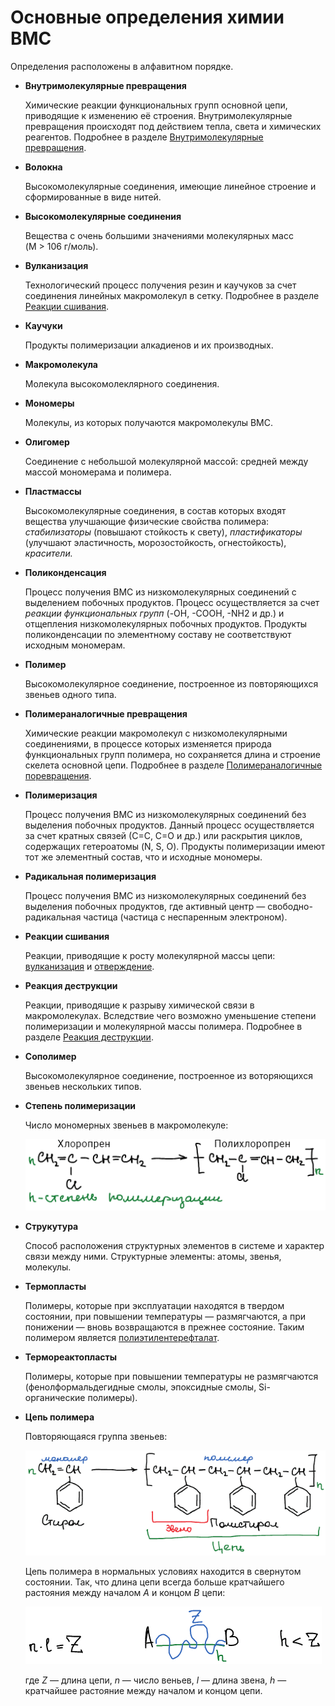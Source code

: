 # Основные определения химии ВМС

Определения расположены в алфавитном порядке.

* **Внутримолекулярные превращения**

    Химические реакции функциональных групп основной цепи, приводящие к изменению её строения. Внутримолекулярные превращения происходят под действием тепла, света и химических реагентов. Подробнее в разделе [Внутримолекулярные превращения](vnutrimolekulyarnye-prevrashcheniya.md).

* **Волокна**

    Высокомолекулярные соединения, имеющие линейное строение и сформированные в виде нитей.

* **Высокомолекулярные соединения**

    Вещества с очень большими значениями молекулярных масс (M \> 106 г/моль).

* **Вулканизация**

    Технологический процесс получения резин и каучуков за счет соединения линейных макромолекул в сетку. Подробнее в разделе [Реакции сшивания](reakcii-sshivaniya.md#).

* **Каучуки**

    Продукты полимеризации алкадиенов и их производных.

* **Макромолекула**

    Молекула высокомолеклярного соединения.

* **Мономеры**

    Молекулы, из которых получаются макромолекулы ВМС.

* **Олигомер**

    Соединение с небольшой молекулярной массой: средней между массой мономерама и полимера.

* **Пластмассы**

    Высокомолекулярные соединения, в состав которых входят вещества улучшающие физические свойства полимера: *стабилизаторы* (повышают стойкость к свету), *пластификаторы* (улучшают эластичность, морозостойкость, огнестойкость), *красители.*

* **Поликонденсация**

    Процесс получения ВМС из низкомолекулярных соединений с выделением побочных продуктов. Процесс осуществляется за счет *реакции функциональных групп* (-OH, -COOH, -NH2 и др.) и отщепления низкомолекулярных побочных продуктов. Продукты поликонденсации по элементному составу не соответствуют исходным мономерам.

* **Полимер**

    Высокомолекулярное соединение, построенное из повторяющихся звеньев одного типа.

* **Полимераналогичные превращения**

    Химические реакции макромолекул с низкомолекулярными соединениями, в процессе которых изменяется природа функциональных групп полимера, но сохраняется длина и строение скелета основной цепи. Подробнее в разделе [Полимераналогичные поревращения](polimeranalogichnye-prevrashcheniya.md).

* **Полимеризация**

    Процесс получения ВМС из низкомолекулярных соединений без выделения побочных продуктов. Данный процесс осуществляется за счет кратных связей (С=С, С=О и др.) или раскрытия циклов, содержащих гетероатомы (N, S, O). Продукты полимеризации имеют тот же элементный состав, что и исходные мономеры.

* **Радикальная полимеризация**

    Процесс получения ВМС из низкомолекулярных соединений без выделения побочных продуктов, где активный центр — свободно-радикальная частица (частица с неспаренным электроном).

* **Реакции сшивания**

    Реакции, приводящие к росту молекулярной массы цепи: [вулканизация](reakcii-sshivaniya.md#) и [отверждение](reakcii-sshivaniya.md#).

* **Реакция деструкции**

    Реакции, приводящие к разрыву химической связи в макромолекулах. Вследствие чего возможно уменьшение степени полимеризации и молекулярной массы полимера. Подробнее в разделе [Реакция деструкции](reakcii-destrukcii.md).

* **Сополимер**

    Высокомолекулярное соединение, построенное из воторяющихся звеньев нескольких типов.

* **Степень полимеризации**

    Число мономерных звеньев в макромолекуле:

    ![Степень полимеризации](../images/vms/osnovnye-opredeleniya/stepen-polimerizacii.png)

* **Струкутура**

    Способ расположения структурных элементов в системе и характер связи между ними. Структурные элементы: атомы, звенья, молекулы.

* **Термопласты**

    Полимеры, которые при эксплуатации находятся в твердом состоянии, при повышении температуры — размягчаются, а при понижении — вновь возвращаются в прежнее состояние. Таким полимером является [полиэтилентерефталат](vazhnejshie-polimery.md#petf).

* **Термореактопласты**

    Полимеры, которые при повышении температуры не размягчаются (фенолформальдегидные смолы, эпоксидные смолы, Si-органические полимеры).

* **Цепь полимера**

    Повторяющаяся группа звеньев:

    ![Цепб полимера](../images/vms/osnovnye-opredeleniya/polimerizaciya.png)

    Цепь полимера в нормальных условиях находится в свернутом состоянии. Так, что длина цепи всегда больше кратчайшего растояния между началом *А* и концом *B* цепи:

    ![](../images/vms/osnovnye-opredeleniya/dlina-cepochki.png)

    где *Z* — длина цепи, *n* — число веньев, *l* — длина звена, *h* — кратчайшее растояние между началом и концом цепи.


